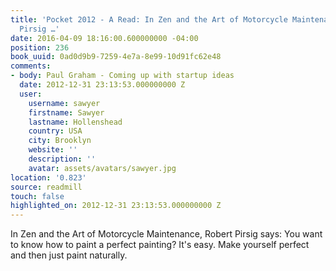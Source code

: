 ```yaml
---
title: 'Pocket 2012 - A Read: In Zen and the Art of Motorcycle Maintenance, Robert
  Pirsig …'
date: 2016-04-09 18:16:00.600000000 -04:00
position: 236
book_uuid: 0ad0d9b9-7259-4e7a-8e99-10d91fc62e48
comments:
- body: Paul Graham - Coming up with startup ideas
  date: 2012-12-31 23:13:53.000000000 Z
  user:
    username: sawyer
    firstname: Sawyer
    lastname: Hollenshead
    country: USA
    city: Brooklyn
    website: ''
    description: ''
    avatar: assets/avatars/sawyer.jpg
location: '0.823'
source: readmill
touch: false
highlighted_on: 2012-12-31 23:13:53.000000000 Z
---
```


In Zen and the Art of Motorcycle Maintenance, Robert Pirsig says: You want to know how to paint a perfect painting? It's easy. Make yourself perfect and then just paint naturally.